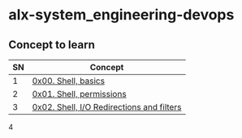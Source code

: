 # alx-system_engineering-devops

## Concept to learn
SN	| Concept 
--------|-----------
1	| [0x00. Shell, basics](https://intranet.alxswe.com/projects/205)
2	| [ 0x01. Shell, permissions](https://intranet.alxswe.com/projects/207)
3	| [ 0x02. Shell, I/O Redirections and filters](https://intranet.alxswe.com/projects/208)
4
